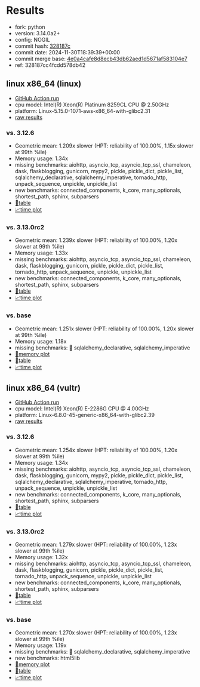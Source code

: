 # Results

- fork: python
- version: 3.14.0a2+
- config: NOGIL
- commit hash: [328187c](https://github.com/python/cpython/commit/328187c)
- commit date: 2024-11-30T18:39:39+00:00
- commit merge base: [4e0a4cafe8d8ecb43db62aed1d5671af583104e7](https://github.com/python/cpython/commit/4e0a4cafe8d8ecb43db62aed1d5671af583104e7)
- ref: 328187cc4fcdd578db42

## linux x86_64 (linux)

- [GitHub Action run](https://github.com/facebookexperimental/free-threading-benchmarking/actions/runs/12100542415)
- cpu model: Intel(R) Xeon(R) Platinum 8259CL CPU @ 2.50GHz
- platform: Linux-5.15.0-1071-aws-x86_64-with-glibc2.31
- [raw results](bm-20241130-linux-x86_64-python-328187cc4fcdd578db42-3.14.0a2%2B-328187c.json)

### vs. 3.12.6

- Geometric mean: 1.209x slower (HPT: reliability of 100.00%, 1.15x slower at 99th %ile)
- Memory usage: 1.34x
- missing benchmarks: aiohttp, asyncio_tcp, asyncio_tcp_ssl, chameleon, dask, flaskblogging, gunicorn, mypy2, pickle, pickle_dict, pickle_list, sqlalchemy_declarative, sqlalchemy_imperative, tornado_http, unpack_sequence, unpickle, unpickle_list
- new benchmarks: connected_components, k_core, many_optionals, shortest_path, sphinx, subparsers
- [📄table](bm-20241130-linux-x86_64-python-328187cc4fcdd578db42-3.14.0a2%2B-328187c-vs-3.12.6.md)
- [📈time plot](bm-20241130-linux-x86_64-python-328187cc4fcdd578db42-3.14.0a2%2B-328187c-vs-3.12.6.svg)

### vs. 3.13.0rc2

- Geometric mean: 1.239x slower (HPT: reliability of 100.00%, 1.20x slower at 99th %ile)
- Memory usage: 1.33x
- missing benchmarks: aiohttp, asyncio_tcp, asyncio_tcp_ssl, chameleon, dask, flaskblogging, gunicorn, pickle, pickle_dict, pickle_list, tornado_http, unpack_sequence, unpickle, unpickle_list
- new benchmarks: connected_components, k_core, many_optionals, shortest_path, sphinx, subparsers
- [📄table](bm-20241130-linux-x86_64-python-328187cc4fcdd578db42-3.14.0a2%2B-328187c-vs-3.13.0rc2.md)
- [📈time plot](bm-20241130-linux-x86_64-python-328187cc4fcdd578db42-3.14.0a2%2B-328187c-vs-3.13.0rc2.svg)

### vs. base

- Geometric mean: 1.251x slower (HPT: reliability of 100.00%, 1.20x slower at 99th %ile)
- Memory usage: 1.18x
- missing benchmarks: 🔴 sqlalchemy_declarative, sqlalchemy_imperative
- [🧠memory plot](bm-20241130-linux-x86_64-python-328187cc4fcdd578db42-3.14.0a2%2B-328187c-vs-base-mem.svg)
- [📄table](bm-20241130-linux-x86_64-python-328187cc4fcdd578db42-3.14.0a2%2B-328187c-vs-base.md)
- [📈time plot](bm-20241130-linux-x86_64-python-328187cc4fcdd578db42-3.14.0a2%2B-328187c-vs-base.svg)

## linux x86_64 (vultr)

- [GitHub Action run](https://github.com/facebookexperimental/free-threading-benchmarking/actions/runs/12100542415)
- cpu model: Intel(R) Xeon(R) E-2286G CPU @ 4.00GHz
- platform: Linux-6.8.0-45-generic-x86_64-with-glibc2.39
- [raw results](bm-20241130-vultr-x86_64-python-328187cc4fcdd578db42-3.14.0a2%2B-328187c.json)

### vs. 3.12.6

- Geometric mean: 1.254x slower (HPT: reliability of 100.00%, 1.20x slower at 99th %ile)
- Memory usage: 1.34x
- missing benchmarks: aiohttp, asyncio_tcp, asyncio_tcp_ssl, chameleon, dask, flaskblogging, gunicorn, mypy2, pickle, pickle_dict, pickle_list, sqlalchemy_declarative, sqlalchemy_imperative, tornado_http, unpack_sequence, unpickle, unpickle_list
- new benchmarks: connected_components, k_core, many_optionals, shortest_path, sphinx, subparsers
- [📄table](bm-20241130-vultr-x86_64-python-328187cc4fcdd578db42-3.14.0a2%2B-328187c-vs-3.12.6.md)
- [📈time plot](bm-20241130-vultr-x86_64-python-328187cc4fcdd578db42-3.14.0a2%2B-328187c-vs-3.12.6.svg)

### vs. 3.13.0rc2

- Geometric mean: 1.279x slower (HPT: reliability of 100.00%, 1.23x slower at 99th %ile)
- Memory usage: 1.32x
- missing benchmarks: aiohttp, asyncio_tcp, asyncio_tcp_ssl, chameleon, dask, flaskblogging, gunicorn, pickle, pickle_dict, pickle_list, tornado_http, unpack_sequence, unpickle, unpickle_list
- new benchmarks: connected_components, k_core, many_optionals, shortest_path, sphinx, subparsers
- [📄table](bm-20241130-vultr-x86_64-python-328187cc4fcdd578db42-3.14.0a2%2B-328187c-vs-3.13.0rc2.md)
- [📈time plot](bm-20241130-vultr-x86_64-python-328187cc4fcdd578db42-3.14.0a2%2B-328187c-vs-3.13.0rc2.svg)

### vs. base

- Geometric mean: 1.270x slower (HPT: reliability of 100.00%, 1.23x slower at 99th %ile)
- Memory usage: 1.19x
- missing benchmarks: 🔴 sqlalchemy_declarative, sqlalchemy_imperative
- new benchmarks: html5lib
- [🧠memory plot](bm-20241130-vultr-x86_64-python-328187cc4fcdd578db42-3.14.0a2%2B-328187c-vs-base-mem.svg)
- [📄table](bm-20241130-vultr-x86_64-python-328187cc4fcdd578db42-3.14.0a2%2B-328187c-vs-base.md)
- [📈time plot](bm-20241130-vultr-x86_64-python-328187cc4fcdd578db42-3.14.0a2%2B-328187c-vs-base.svg)

